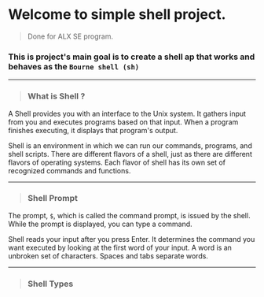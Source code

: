 # Welcome to simple shell project.
> Done for ALX SE program.

### This is project's main goal is to create a shell ap that works and behaves as the `Bourne shell (sh)`

---------------------------------------------

>### **What is Shell ?**

A Shell provides you with an interface to the Unix system. It gathers input from you and executes programs based on that input. When a program finishes executing, it displays that program's output.

Shell is an environment in which we can run our commands, programs, and shell scripts. There are different flavors of a shell, just as there are different flavors of operating systems. Each flavor of shell has its own set of recognized commands and functions.

----------------------------------------------

>### **Shell Prompt**

The prompt, `$`, which is called the command prompt, is issued by the shell. While the prompt is displayed, you can type a command.

Shell reads your input after you press Enter. It determines the command you want executed by looking at the first word of your input. A word is an unbroken set of characters. Spaces and tabs separate words.

----------------------------------------------

>### **Shell Types**
